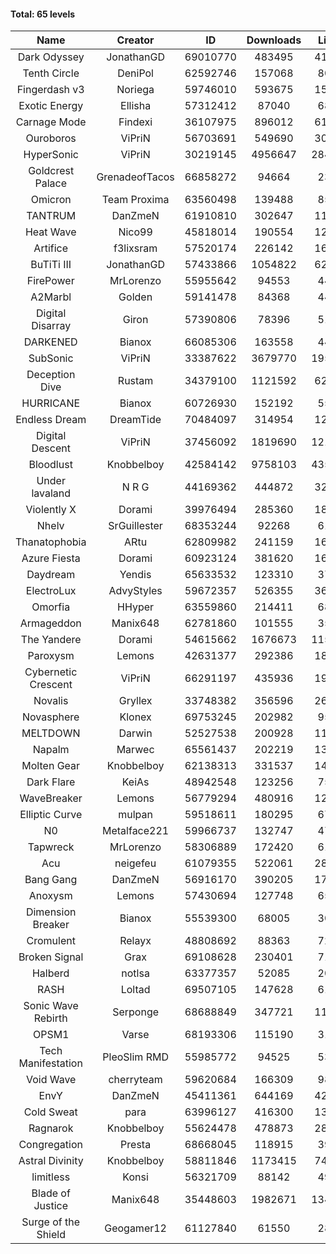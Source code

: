 #### Total: 65 levels

| Name | Creator | ID | Downloads | Likes |
|:---:|:---:|:---:|:---:|:---:|
| Dark Odyssey | JonathanGD | 69010770 | 483495 | 41536
| Tenth Circle | DeniPol | 62592746 | 157068 | 8062
| Fingerdash v3 | Noriega | 59746010 | 593675 | 15312
| Exotic Energy | Ellisha | 57312412 | 87040 | 6835
| Carnage Mode | Findexi | 36107975 | 896012 | 61767
| Ouroboros | ViPriN | 56703691 | 549690 | 30553
| HyperSonic | ViPriN | 30219145 | 4956647 | 284600
| Goldcrest Palace | GrenadeofTacos | 66858272 | 94664 | 2364
| Omicron | Team Proxima | 63560498 | 139488 | 8538
| TANTRUM | DanZmeN | 61910810 | 302647 | 11152
| Heat Wave | Nico99 | 45818014 | 190554 | 12702
| Artifice | f3lixsram | 57520174 | 226142 | 16323
| BuTiTi III | JonathanGD | 57433866 | 1054822 | 62630
| FirePower | MrLorenzo | 55955642 | 94553 | 4427
| A2Marbl | Golden | 59141478 | 84368 | 4491
| Digital Disarray | Giron | 57390806 | 78396 | 5167
| DARKENED | Bianox | 66085306 | 163558 | 4417
| SubSonic | ViPriN | 33387622 | 3679770 | 195654
| Deception Dive | Rustam | 34379100 | 1121592 | 62049
| HURRICANE | Bianox | 60726930 | 152192 | 5531
| Endless Dream | DreamTide | 70484097 | 314954 | 12850
| Digital Descent | ViPriN | 37456092 | 1819690 | 121222
| Bloodlust | Knobbelboy | 42584142 | 9758103 | 435861
| Under lavaland | N R G | 44169362 | 444872 | 32208
| Violently X | Dorami | 39976494 | 285360 | 18541
| Nhelv | SrGuillester | 68353244 | 92268 | 6117
| Thanatophobia | ARtu | 62809982 | 241159 | 16588
| Azure Fiesta | Dorami | 60923124 | 381620 | 16138
| Daydream | Yendis | 65633532 | 123310 | 3740
| ElectroLux | AdvyStyles | 59672357 | 526355 | 36036
| Omorfia | HHyper | 63559860 | 214411 | 6865
| Armageddon | Manix648 | 62781860 | 101555 | 3569
| The Yandere | Dorami | 54615662 | 1676673 | 115616
| Paroxysm | Lemons | 42631377 | 292386 | 18377
| Cybernetic Crescent | ViPriN | 66291197 | 435936 | 19008
| Novalis | Gryllex | 33748382 | 356596 | 26317
| Novasphere | Klonex | 69753245 | 202982 | 9513
| MELTDOWN | Darwin | 52527538 | 200928 | 11997
| Napalm | Marwec | 65561437 | 202219 | 13079
| Molten Gear | Knobbelboy | 62138313 | 331537 | 14790
| Dark Flare | KeiAs | 48942548 | 123256 | 7576
| WaveBreaker | Lemons | 56779294 | 480916 | 12927
| Elliptic Curve | mulpan | 59518611 | 180295 | 6733
| N0 | Metalface221 | 59966737 | 132747 | 4749
| Tapwreck | MrLorenzo | 58306889 | 172420 | 6170
| Acu | neigefeu | 61079355 | 522061 | 28653
| Bang Gang | DanZmeN | 56916170 | 390205 | 17154
| Anoxysm | Lemons | 57430694 | 127748 | 6527
| Dimension Breaker | Bianox | 55539300 | 68005 | 3048
| Cromulent | Relayx | 48808692 | 88363 | 7284
| Broken Signal | Grax | 69108628 | 230401 | 7163
| Halberd | notlsa | 63377357 | 52085 | 2052
| RASH | Loltad | 69507105 | 147628 | 6153
| Sonic Wave Rebirth | Serponge | 68688849 | 347721 | 11181
| OPSM1 | Varse | 68193306 | 115190 | 3136
| Tech Manifestation | PleoSlim RMD | 55985772 | 94525 | 5373
| Void Wave | cherryteam | 59620684 | 166309 | 9832
| EnvY | DanZmeN | 45411361 | 644169 | 42063
| Cold Sweat | para | 63996127 | 416300 | 13887
| Ragnarok | Knobbelboy | 55624478 | 478873 | 28467
| Congregation | Presta | 68668045 | 118915 | 3933
| Astral Divinity | Knobbelboy | 58811846 | 1173415 | 74898
| limitless | Konsi | 56321709 | 88142 | 4940
| Blade of Justice | Manix648 | 35448603 | 1982671 | 134611
| Surge of the Shield | Geogamer12 | 61127840 | 61550 | 2821
